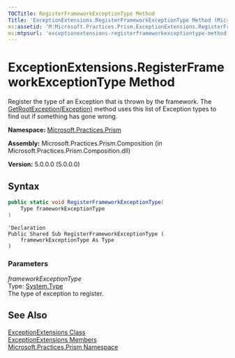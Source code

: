 ```yaml
---
TOCTitle: RegisterFrameworkExceptionType Method
Title: 'ExceptionExtensions.RegisterFrameworkExceptionType Method (Microsoft.Practices.Prism)'
ms:assetid: 'M:Microsoft.Practices.Prism.ExceptionExtensions.RegisterFrameworkExceptionType(System.Type)'
ms:mtpsurl: 'exceptionextensions-registerframeworkexceptiontype-method-mspp.md'
---
```


# ExceptionExtensions.RegisterFrameworkExceptionType Method

Register the type of an Exception that is thrown by the framework. The [GetRootException(Exception)](/patterns-practices/reference/exceptionextensions-getrootexception-method-mspp) method uses this list of Exception types to find out if something has gone wrong.

**Namespace:** [Microsoft.Practices.Prism](/patterns-practices/reference/mspp-namespace)

**Assembly:** Microsoft.Practices.Prism.Composition (in Microsoft.Practices.Prism.Composition.dll)

**Version:** 5.0.0.0 (5.0.0.0)

## Syntax

```C#
public static void RegisterFrameworkExceptionType(
	Type frameworkExceptionType
)
```
```VB
'Declaration
Public Shared Sub RegisterFrameworkExceptionType ( 
	frameworkExceptionType As Type
)
```

### Parameters

_frameworkExceptionType_  
Type: [System.Type](http://msdn.microsoft.com/en-us/library/42892f65)  
The type of exception to register.

## See Also

[ExceptionExtensions Class](/patterns-practices/reference/exceptionextensions-class-mspp)<br/>
[ExceptionExtensions Members](/patterns-practices/reference/exceptionextensions-members-mspp)<br/>
[Microsoft.Practices.Prism Namespace](/patterns-practices/reference/mspp-namespace)<br/>